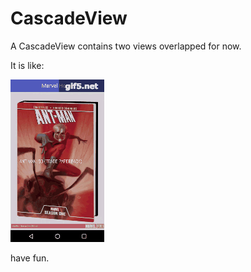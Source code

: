 # CascadeView
A CascadeView contains two views overlapped for now.

It is like:

![CascadeView](/screen.gif)

have fun.


